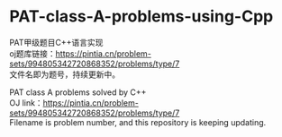 # PAT-class-A-problems-using-Cpp
PAT甲级题目C++语言实现  
oj题库链接：https://pintia.cn/problem-sets/994805342720868352/problems/type/7  
文件名即为题号，持续更新中。    

PAT class A problems solved by C++  
OJ link：https://pintia.cn/problem-sets/994805342720868352/problems/type/7  
Filename is problem number, and this repository is keeping updating.   
